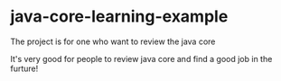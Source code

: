# java-core-learning-example
The project is for one who want to review the java core

  It's very good for people to review java core and find a good job in the furture!
